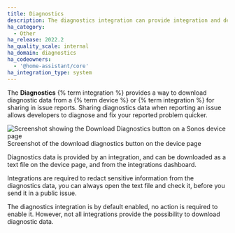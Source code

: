 ```yaml
---
title: Diagnostics
description: The diagnostics integration can provide integration and device information for debugging purposes.
ha_category:
  - Other
ha_release: 2022.2
ha_quality_scale: internal
ha_domain: diagnostics
ha_codeowners:
  - '@home-assistant/core'
ha_integration_type: system
---
```


The **Diagnostics** {% term integration %} provides a way to download diagnostic data from a {% term device %} or {% term integration %} for sharing in issue reports. Sharing diagnostics data when reporting an issue allows developers to diagnose and fix your reported problem quicker.

<p class='img'>
<img class="no-shadow" src='/images/blog/2022-02/diagnostics.png' alt='Screenshot showing the Download Diagnostics button on a Sonos device page'>
Screenshot of the download diagnostics button on the device page
</p>

Diagnostics data is provided by an integration, and can be downloaded
as a text file on the device page, and from the integrations dashboard.

Integrations are required to redact sensitive information from the diagnostics
data, you can always open the text file and check it, before you send
it in a public issue.

The diagnostics integration is by default enabled, no action is required to
enable it. However, not all integrations provide the possibility to download
diagnostic data.

